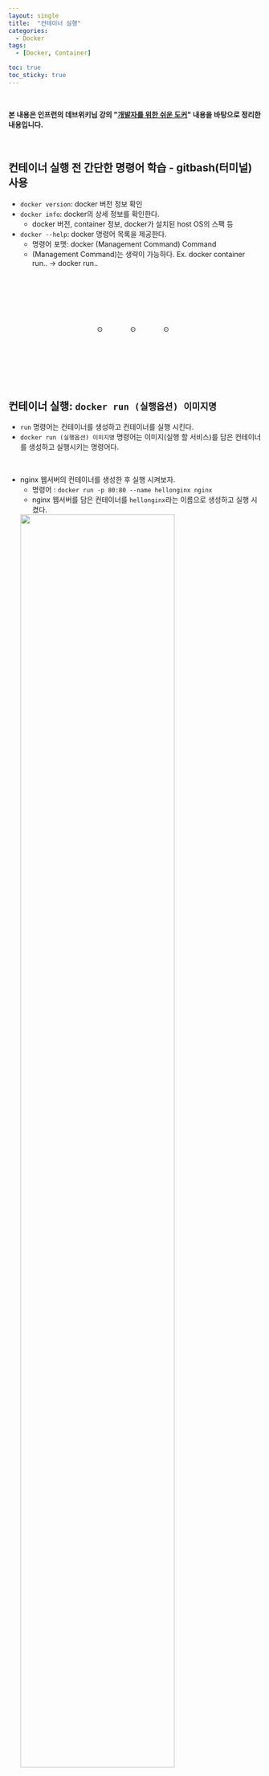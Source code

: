 ```yaml
---
layout: single
title:  "컨테이너 실행"
categories:
  - Docker
tags:
  - [Docker, Container]

toc: true
toc_sticky: true
---
```


<br>

**본 내용은 인프런의 데브위키님 강의 "[개발자를 위한 쉬운 도커](https://www.inflearn.com/course/%EA%B0%9C%EB%B0%9C%EC%9E%90%EB%A5%BC-%EC%9C%84%ED%95%9C-%EC%89%AC%EC%9A%B4-%EB%8F%84%EC%BB%A4)" 내용을 바탕으로 정리한 내용입니다.**

<br>

## 컨테이너 실행 전 간단한 명령어 학습 - gitbash(터미널) 사용
- `docker version`: docker 버전 정보 확인
- `docker info`: docker의 상세 정보를 확인한다.
  - docker 버전, container 정보, docker가 설치된 host OS의 스팩 등
- `docker --help`: docker 명령어 목록을 제공한다.
  - 명령어 포맷: docker (Management Command) Command
  - (Management Command)는 생략이 가능하다. Ex. docker container run.. -> docker run..

<div style="padding-top:100px;"></div>
<span style="margin-left:35%;">⊙</span>
<span style="margin-left:10%">⊙</span>
<span style="margin-left:10%">⊙</span>
<div style="padding-top:100px;"></div>

## 컨테이너 실행: `docker run (실행옵션) 이미지명`
- `run` 명령어는 컨테이너를 생성하고 컨테이너를 실행 시킨다.
- `docker run (실행옵션) 이미지명` 명령어는 이미지(실행 할 서비스)를 담은 컨테이너를 생성하고 실행시키는 명령어다.
<br>

- nginx 웹서버의 컨테이너를 생성한 후 실행 시켜보자.
  - 명령어 : `docker run -p 80:80 --name hellonginx nginx`
  - nginx 웹서버를 담은 컨테이너를 `hellonginx`라는 이름으로 생성하고 실행 시켰다.
  <img src="https://github.com/user-attachments/assets/ec325988-8369-4fad-87f0-434a12b98e41" width="80%" height="80%"/>

## 컨테이너 실행 확인: `docker ps`
- `docker ps` 명령어는 현재 실행 중인 컨테이너의 목록을 확인할 수 있다.
- 현재 실행시킨 `hellonginx` 컨테이너는 터미널이 점유한 채 실행하고 있다. 따라서 새로운 터미널을 열고 확인을 해야 한다.
- 새로운 터미널(gitbash)을 열어서 `docker ps` 명령어를 실행 보자.
  - 목록에 `hellonginx` 이름의 컨테이너가 보이면 실행 중이라는 뜻이다.
  <img src="https://github.com/user-attachments/assets/504c4687-4859-45e0-bc19-b082dacf7e67" width="80%" height="80%"/>

## 컨테이너 삭제: `docker rm 컨테이너명/ID`
- docker rm 명령어를 통해 실행 중인 컨테이너를 삭제할 수 있다.
- nignx를 실행 중인 컨테이너를 삭제해 보자.
  - 명령어: `docker rm hellonginx`
  - 삭제한 컨테이너 이름이 출력되면 제대로 삭제된 것이다.
  <img src="https://github.com/user-attachments/assets/c81fa5e7-b626-43b3-8c37-4fe1932ac5c6" width="80%" height="80%"/>

<div style="padding-top:100px;"></div>
<span style="margin-left:35%;">⊙</span>
<span style="margin-left:10%">⊙</span>
<span style="margin-left:10%">⊙</span>
<div style="padding-top:100px;"></div>

## 컨테이너 실행 과정
1. 도커의 클라이언트가 제공한 CLI 환경에서 사용자가 `명령어를 실행`한다.
2. 클라이언트는 사용자가 입력한 명령어를 API 명세에 맞게 변환한 후 `도커 데몬에게 전달`한다.
3. 도커 데몬은 `명령어를 분석`해서 이미지가 없는 경우 이미지를 다운로드 받는다. 이후 `컨테이너 런타임`에게 컨테이너 생성을 요청한다.
4. 컨테이너 런타임은 `runc`를 통해 `컨테이너 생성`과 함께 컨테이너에 필요한 `자원을 할당`하고, `프로세스를 실행` 시킨다.
5. 컨테이너 런타임은 생성 결과를 도커 데몬에게 반환하고, 도커 데몬은 결과를 클라이언트에게 반환한다.  
   
  <img src="https://github.com/user-attachments/assets/bd80b206-f9be-4df2-a9d1-3a350615aea1" width="80%" height="80%"/>

<!--<img src="" width="80%" height="80%"/>-->
